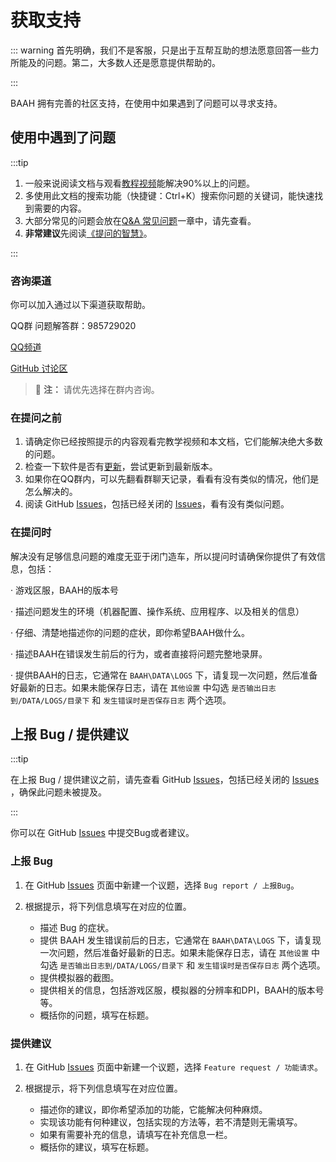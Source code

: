 # 获取支持
::: warning
首先明确，我们不是客服，只是出于互帮互助的想法愿意回答一些力所能及的问题。第二，大多数人还是愿意提供帮助的。

:::

BAAH 拥有完善的社区支持，在使用中如果遇到了问题可以寻求支持。


## 使用中遇到了问题
:::tip

1. 一般来说阅读文档与观看[教程视频](https://www.bilibili.com/video/BV1ZxfGYSEVr/)能解决90%以上的问题。
2. 多使用此文档的搜索功能（快捷键：Ctrl+K）搜索你问题的关键词，能快速找到需要的内容。
3. 大部分常见的问题会放在[Q&A 常见问题](/zh_CN/docs/manual/QA.md)一章中，请先查看。
4. **非常建议**先阅读[《提问的智慧》](https://github.com/ryanhanwu/How-To-Ask-Questions-The-Smart-Way/blob/main/README-zh_CN.md)。

:::

### 咨询渠道

你可以加入通过以下渠道获取帮助。

QQ群 问题解答群：985729020

[QQ频道](https://pd.qq.com/s/5atxio0vq)

[GitHub 讨论区](https://github.com/BlueArchiveArisHelper/BAAH/discussions)

> :memo: **注：** 请优先选择在群内咨询。


### 在提问之前
1. 请确定你已经按照提示的内容观看完教学视频和本文档，它们能解决绝大多数的问题。
2. 检查一下软件是否有[更新](/zh_CN/docs/manual/QA.md#_0-如何更新baah)，尝试更新到最新版本。
3. 如果你在QQ群内，可以先翻看群聊天记录，看看有没有类似的情况，他们是怎么解决的。
4. 阅读 GitHub [Issues](https://github.com/BlueArchiveArisHelper/BAAH/issues)，包括已经关闭的 [Issues](https://github.com/BlueArchiveArisHelper/BAAH/issues?q=is%3Aissue%20state%3Aclosed)，看有没有类似问题。

### 在提问时
解决没有足够信息问题的难度无亚于闭门造车，所以提问时请确保你提供了有效信息，包括：
   
   · 游戏区服，BAAH的版本号

   · 描述问题发生的环境（机器配置、操作系统、应用程序、以及相关的信息）

   · 仔细、清楚地描述你的问题的症状，即你希望BAAH做什么。

   · 描述BAAH在错误发生前后的行为，或者直接将问题完整地录屏。

   · 提供BAAH的日志，它通常在 `BAAH\DATA\LOGS` 下，请复现一次问题，然后准备好最新的日志。如果未能保存日志，请在 `其他设置` 中勾选 `是否输出日志到/DATA/LOGS/目录下` 和 `发生错误时是否保存日志` 两个选项。


## 上报 Bug / 提供建议

:::tip

在上报 Bug / 提供建议之前，请先查看 GitHub [Issues](https://github.com/BlueArchiveArisHelper/BAAH/issues)，包括已经关闭的 [Issues](https://github.com/BlueArchiveArisHelper/BAAH/issues?q=is%3Aissue%20state%3Aclosed) ，确保此问题未被提及。

:::

你可以在 GitHub [Issues](https://github.com/BlueArchiveArisHelper/BAAH/issues) 中提交Bug或者建议。

### 上报 Bug

1. 在 GitHub [Issues](https://github.com/BlueArchiveArisHelper/BAAH/issues) 页面中新建一个议题，选择 `Bug report / 上报Bug`。

2. 根据提示，将下列信息填写在对应的位置。
   - 描述 Bug 的症状。
   - 提供 BAAH 发生错误前后的日志，它通常在 `BAAH\DATA\LOGS` 下，请复现一次问题，然后准备好最新的日志。如果未能保存日志，请在 `其他设置` 中勾选 `是否输出日志到/DATA/LOGS/目录下` 和 `发生错误时是否保存日志` 两个选项。
   - 提供模拟器的截图。
   - 提供相关的信息，包括游戏区服，模拟器的分辨率和DPI，BAAH的版本号等。
   - 概括你的问题，填写在标题。

### 提供建议

1. 在 GitHub [Issues](https://github.com/BlueArchiveArisHelper/BAAH/issues) 页面中新建一个议题，选择 `Feature request / 功能请求`。

2. 根据提示，将下列信息填写在对应位置。
   - 描述你的建议，即你希望添加的功能，它能解决何种麻烦。
   - 实现该功能有何种建议，包括实现的方法等，若不清楚则无需填写。
   - 如果有需要补充的信息，请填写在补充信息一栏。
   - 概括你的建议，填写在标题。
